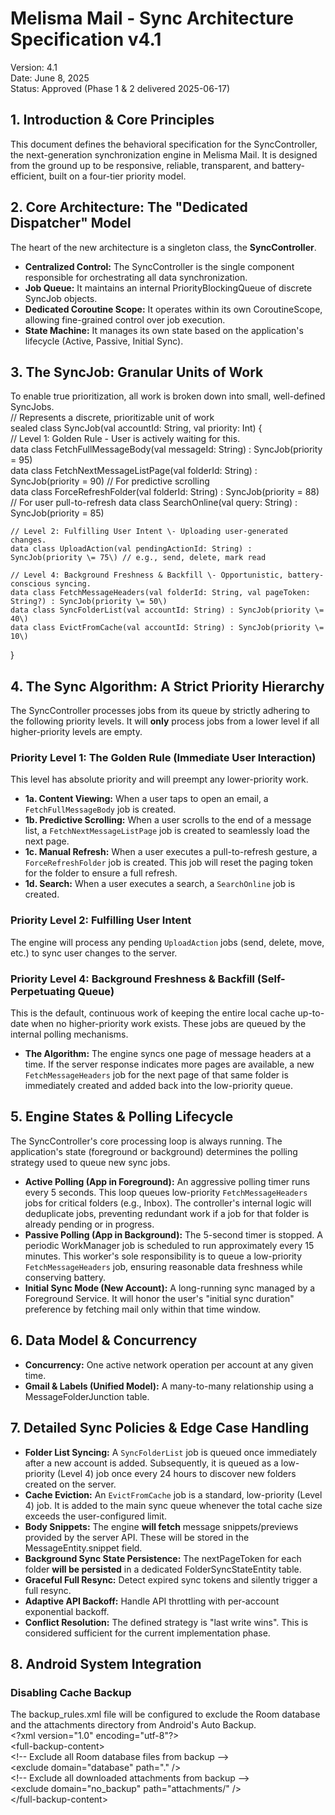 # **Melisma Mail \- Sync Architecture Specification v4.1**

Version: 4.1  
Date: June 8, 2025  
Status: Approved (Phase 1 & 2 delivered 2025-06-17)

## **1\. Introduction & Core Principles**

This document defines the behavioral specification for the SyncController, the next-generation synchronization engine in Melisma Mail. It is designed from the ground up to be responsive, reliable, transparent, and battery-efficient, built on a four-tier priority model.

## **2\. Core Architecture: The "Dedicated Dispatcher" Model**

The heart of the new architecture is a singleton class, the **SyncController**.

* **Centralized Control:** The SyncController is the single component responsible for orchestrating all data synchronization.  
* **Job Queue:** It maintains an internal PriorityBlockingQueue of discrete SyncJob objects.  
* **Dedicated Coroutine Scope:** It operates within its own CoroutineScope, allowing fine-grained control over job execution.  
* **State Machine:** It manages its own state based on the application's lifecycle (Active, Passive, Initial Sync).

## **3\. The SyncJob: Granular Units of Work**

To enable true prioritization, all work is broken down into small, well-defined SyncJobs.  
// Represents a discrete, prioritizable unit of work  
sealed class SyncJob(val accountId: String, val priority: Int) {  
    // Level 1: Golden Rule \- User is actively waiting for this.  
    data class FetchFullMessageBody(val messageId: String) : SyncJob(priority \= 95\)  
    data class FetchNextMessageListPage(val folderId: String) : SyncJob(priority \= 90\) // For predictive scrolling  
    data class ForceRefreshFolder(val folderId: String) : SyncJob(priority \= 88\) // For user pull-to-refresh
    data class SearchOnline(val query: String) : SyncJob(priority \= 85\)

    // Level 2: Fulfilling User Intent \- Uploading user-generated changes.  
    data class UploadAction(val pendingActionId: String) : SyncJob(priority \= 75\) // e.g., send, delete, mark read

    // Level 4: Background Freshness & Backfill \- Opportunistic, battery-conscious syncing.  
    data class FetchMessageHeaders(val folderId: String, val pageToken: String?) : SyncJob(priority \= 50\)  
    data class SyncFolderList(val accountId: String) : SyncJob(priority \= 40\)  
    data class EvictFromCache(val accountId: String) : SyncJob(priority \= 10\)  
}

## **4\. The Sync Algorithm: A Strict Priority Hierarchy**

The SyncController processes jobs from its queue by strictly adhering to the following priority levels. It will **only** process jobs from a lower level if all higher-priority levels are empty.

### **Priority Level 1: The Golden Rule (Immediate User Interaction)**

This level has absolute priority and will preempt any lower-priority work.

* **1a. Content Viewing:** When a user taps to open an email, a `FetchFullMessageBody` job is created.  
* **1b. Predictive Scrolling:** When a user scrolls to the end of a message list, a `FetchNextMessageListPage` job is created to seamlessly load the next page.
* **1c. Manual Refresh:** When a user executes a pull-to-refresh gesture, a `ForceRefreshFolder` job is created. This job will reset the paging token for the folder to ensure a full refresh.
* **1d. Search:** When a user executes a search, a `SearchOnline` job is created.

### **Priority Level 2: Fulfilling User Intent**

The engine will process any pending `UploadAction` jobs (send, delete, move, etc.) to sync user changes to the server.

### **Priority Level 4: Background Freshness & Backfill (Self-Perpetuating Queue)**

This is the default, continuous work of keeping the entire local cache up-to-date when no higher-priority work exists. These jobs are queued by the internal polling mechanisms.

* **The Algorithm:** The engine syncs one page of message headers at a time. If the server response indicates more pages are available, a new `FetchMessageHeaders` job for the next page of that same folder is immediately created and added back into the low-priority queue.

## **5\. Engine States & Polling Lifecycle**

The SyncController's core processing loop is always running. The application's state (foreground or background) determines the polling strategy used to queue new sync jobs.

* **Active Polling (App in Foreground):** An aggressive polling timer runs every 5 seconds. This loop queues low-priority `FetchMessageHeaders` jobs for critical folders (e.g., Inbox). The controller's internal logic will deduplicate jobs, preventing redundant work if a job for that folder is already pending or in progress.
* **Passive Polling (App in Background):** The 5-second timer is stopped. A periodic WorkManager job is scheduled to run approximately every 15 minutes. This worker's sole responsibility is to queue a low-priority `FetchMessageHeaders` job, ensuring reasonable data freshness while conserving battery.
* **Initial Sync Mode (New Account):** A long-running sync managed by a Foreground Service. It will honor the user's "initial sync duration" preference by fetching mail only within that time window.

## **6\. Data Model & Concurrency**

* **Concurrency:** One active network operation per account at any given time.  
* **Gmail & Labels (Unified Model):** A many-to-many relationship using a MessageFolderJunction table.

## **7\. Detailed Sync Policies & Edge Case Handling**

* **Folder List Syncing:** A `SyncFolderList` job is queued once immediately after a new account is added. Subsequently, it is queued as a low-priority (Level 4) job once every 24 hours to discover new folders created on the server.
* **Cache Eviction:** An `EvictFromCache` job is a standard, low-priority (Level 4) job. It is added to the main sync queue whenever the total cache size exceeds the user-configured limit.
* **Body Snippets:** The engine **will fetch** message snippets/previews provided by the server API. These will be stored in the MessageEntity.snippet field.  
* **Background Sync State Persistence:** The nextPageToken for each folder **will be persisted** in a dedicated FolderSyncStateEntity table.  
* **Graceful Full Resync:** Detect expired sync tokens and silently trigger a full resync.  
* **Adaptive API Backoff:** Handle API throttling with per-account exponential backoff.  
* **Conflict Resolution:** The defined strategy is "last write wins". This is considered sufficient for the current implementation phase.

## **8\. Android System Integration**

### **Disabling Cache Backup**

The backup\_rules.xml file will be configured to exclude the Room database and the attachments directory from Android's Auto Backup.  
\<?xml version="1.0" encoding="utf-8"?\>  
\<full-backup-content\>  
    \<\!-- Exclude all Room database files from backup \--\>  
    \<exclude domain="database" path="." /\>  
    \<\!-- Exclude all downloaded attachments from backup \--\>  
    \<exclude domain="no\_backup" path="attachments/" /\>  
\</full-backup-content\>  
